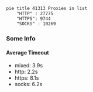 
```mermaid
pie title 41313 Proxies in list
    "HTTP" : 27775
    "HTTPS": 9744
    "SOCKS" : 10269
```

### Some Info
#### Average Timeout

- mixed: 3.9s
- http: 2.2s
- https: 8.1s
- socks: 6.2s